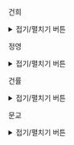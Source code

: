 건희
<details>
<summary>접기/펼치기 버튼</summary>

	
</details>
    
정영
<details>
<summary>접기/펼치기 버튼</summary>

	
</details>
    
건률
<details>
<summary>접기/펼치기 버튼</summary>

테스트 3 〉	통과 (1833.13ms, 11MB)
	
``` python
	
from datetime import datetime, timedelta

def solution(lines):
    answer = 1
    i = 0
    count = 1
    #이전에 확인 했었던 항목은 다음 항목에도 무조건 속하기 때문에
    #이를 체크하기 위한 list
    dpList = list(range(len(lines)))
    while i < len(lines)-1 :
        count -= 1
        time = datetime.strptime(lines[i].split(' ')[1],"%H:%M:%S.%f") + timedelta(seconds = 0.999)
        
        num = 0
        while num < len(dpList) :
            target = (datetime.strptime(lines[dpList[num]].split(' ')[1],"%H:%M:%S.%f")
                      - timedelta(seconds = float(lines[dpList[num]].split(' ')[2].split('s')[0])-0.001)
                     )
            limit = (datetime.strptime(lines[dpList[num]].split(' ')[1],"%H:%M:%S.%f")
                      - timedelta(seconds = 3)
                     )
            
            #3초가 넘는 경우가 생기면 이 이후는 확인할 필요없음
            #이 이후는 모두 3초가 넘을 것이기 때문
            if time <= limit: break
            if time >= target:
                del dpList[num]
                count += 1
            else : 
                num+=1
        answer = count if answer < count else answer
        i+=1
    
    return answer
					
```
	
</details>
  
문교
<details>
<summary>접기/펼치기 버튼</summary>

	
</details>
